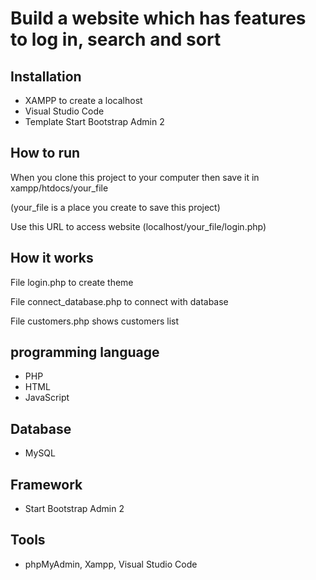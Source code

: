 # Build a website which has features to log in, search and sort

## Installation

+ XAMPP to create a localhost
+ Visual Studio Code 
+ Template Start Bootstrap Admin 2

## How to run

When you clone this project to your computer then save it in xampp/htdocs/your_file

(your_file is a place you create to save this project)

Use this URL to access website (localhost/your_file/login.php)

## How it works

File login.php to create theme

File connect_database.php to connect with database

File customers.php shows customers list

## programming language 

+ PHP 
+ HTML
+ JavaScript

## Database

+ MySQL

## Framework

+ Start Bootstrap Admin 2

## Tools

+ phpMyAdmin, Xampp, Visual Studio Code
